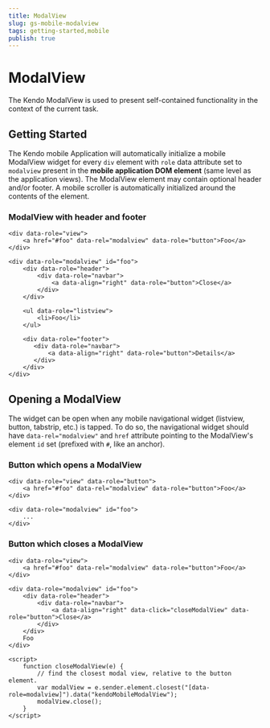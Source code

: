 ```yaml
---
title: ModalView
slug: gs-mobile-modalview
tags: getting-started,mobile
publish: true
---
```


# ModalView

The Kendo ModalView is used to present self-contained functionality in the context of the current task.

## Getting Started

The Kendo mobile Application will automatically initialize a mobile ModalView widget for every `div` element with `role` data attribute set to `modalview` present in the **mobile application DOM element** (same level as the application views).
The ModalView element may contain optional header and/or footer. A mobile scroller is automatically initialized around the contents of the element.

### ModalView with header and footer

    <div data-role="view">
        <a href="#foo" data-rel="modalview" data-role="button">Foo</a>
    </div>

    <div data-role="modalview" id="foo">
        <div data-role="header">
            <div data-role="navbar">
                <a data-align="right" data-role="button">Close</a>
            </div>
        </div>

        <ul data-role="listview">
            <li>Foo</li>
        </ul>

        <div data-role="footer">
           <div data-role="navbar">
               <a data-align="right" data-role="button">Details</a>
           </div>
        </div>
    </div>

## Opening a ModalView

The widget can be open when any mobile navigational widget (listview, button, tabstrip, etc.) is tapped.
To do so, the navigational widget should have `data-rel="modalview"` and `href` attribute pointing to the ModalView's element `id` set (prefixed with `#`, like an anchor).

### Button which opens a ModalView

    <div data-role="view" data-role="button">
        <a href="#foo" data-rel="modalview" data-role="button">Foo</a>
    </div>

    <div data-role="modalview" id="foo">
        ...
    </div>

### Button which closes a ModalView

    <div data-role="view">
        <a href="#foo" data-rel="modalview" data-role="button">Foo</a>
    </div>

    <div data-role="modalview" id="foo">
        <div data-role="header">
            <div data-role="navbar">
                <a data-align="right" data-click="closeModalView" data-role="button">Close</a>
            </div>
        </div>
        Foo
    </div>

    <script>
        function closeModalView(e) {
            // find the closest modal view, relative to the button element.
            var modalView = e.sender.element.closest("[data-role=modalview]").data("kendoMobileModalView");
            modalView.close();
        }
    </script>

